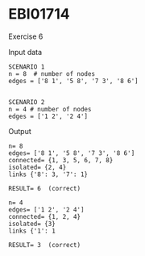 # EBI01714

 Exercise 6

 Input data
    
    SCENARIO 1
    n = 8  # number of nodes
    edges = ['8 1', '5 8', '7 3', '8 6']


    SCENARIO 2
    n = 4 # number of nodes
    edges = ['1 2', '2 4']

 Output
 
    n= 8
    edges= ['8 1', '5 8', '7 3', '8 6']
    connected= {1, 3, 5, 6, 7, 8}
    isolated= {2, 4}
    links {'8': 3, '7': 1}
    
    RESULT= 6  (correct)

    n= 4
    edges= ['1 2', '2 4']
    connected= {1, 2, 4}
    isolated= {3}
    links {'1': 1
    
    RESULT= 3  (correct)
